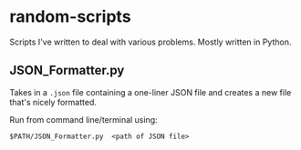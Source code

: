 # random-scripts

Scripts I've written to deal with various problems. Mostly written in Python.

## JSON_Formatter.py

Takes in a `.json` file containing a one-liner JSON file and creates a new file that's nicely formatted.

Run from command line/terminal using:

`$PATH/JSON_Formatter.py  <path of JSON file>`